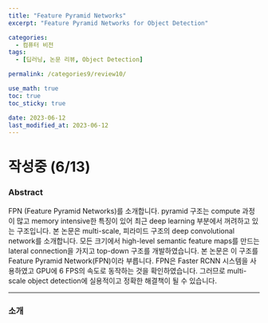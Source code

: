 ```yaml
---
title: "Feature Pyramid Networks"
excerpt: "Feature Pyramid Networks for Object Detection"

categories:
  - 컴퓨터 비전
tags:
  - [딥러닝, 논문 리뷰, Object Detection]

permalink: /categories9/review10/

use_math: true
toc: true
toc_sticky: true

date: 2023-06-12
last_modified_at: 2023-06-12
---
```


# 작성중 (6/13)

### Abstract

FPN (Feature Pyramid Networks)를 소개합니다. pyramid 구조는 compute 과정이 많고 memory intensive한 특징이 있어 최근 deep learning 부분에서 꺼려하고 있는 구조입니다. 본 논문은 multi-scale, 피라미드 구조의 deep convolutional network를 소개합니다. 모든 크기에서 high-level semantic feature maps를 만드는 lateral connection을 가지고 top-down 구조를 개발하였습니다. 본 논문은 이 구조를 Feature Pyramid Network(FPN)이라 부릅니다. FPN은 Faster RCNN 시스템을 사용하였고 GPU에 6 FPS의 속도로 동작하는 것을 확인하였습니다. 그러므로 multi-scale object detection에 실용적이고 정확한 해결책이 될 수 있습니다. 

---

### 소개





